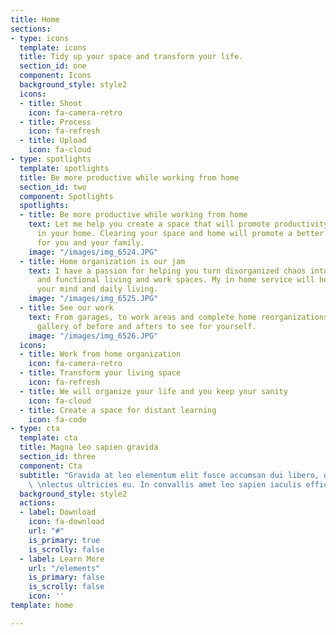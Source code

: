 ```yaml
---
title: Home
sections:
- type: icons
  template: icons
  title: Tidy up your space and transform your life.
  section_id: one
  component: Icons
  background_style: style2
  icons:
  - title: Shoot
    icon: fa-camera-retro
  - title: Process
    icon: fa-refresh
  - title: Upload
    icon: fa-cloud
- type: spotlights
  template: spotlights
  title: Be more productive while working from home
  section_id: two
  component: Spotlights
  spotlights:
  - title: Be more productive while working from home
    text: Let me help you create a space that will promote productivity and automation
      in your home. Clearing your space and home will promote a better work environment
      for you and your family.
    image: "/images/img_6524.JPG"
  - title: Home organization is our jam
    text: I have a passion for helping you turn disorganized chaos into amazing, clean
      and functional living and work spaces. My in home service will help you transform
      your mind and daily living.
    image: "/images/img_6525.JPG"
  - title: See our work
    text: From garages, to work areas and complete home reorganizations. View our
      gallery of before and afters to see for yourself.
    image: "/images/img_6526.JPG"
  icons:
  - title: Work from home organization
    icon: fa-camera-retro
  - title: Transform your living space
    icon: fa-refresh
  - title: We will organize your life and you keep your sanity
    icon: fa-cloud
  - title: Create a space for distant learning
    icon: fa-code
- type: cta
  template: cta
  title: Magna leo sapien gravida
  section_id: three
  component: Cta
  subtitle: "Gravida at leo elementum elit fusce accumsan dui libero, quis vehicula
    \ \nlectus ultricies eu. In convallis amet leo sapien iaculis efficitur."
  background_style: style2
  actions:
  - label: Download
    icon: fa-download
    url: "#"
    is_primary: true
    is_scrolly: false
  - label: Learn More
    url: "/elements"
    is_primary: false
    is_scrolly: false
    icon: ''
template: home

---
```


